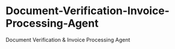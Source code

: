 # Document-Verification-Invoice-Processing-Agent
Document Verification &amp; Invoice Processing Agent
